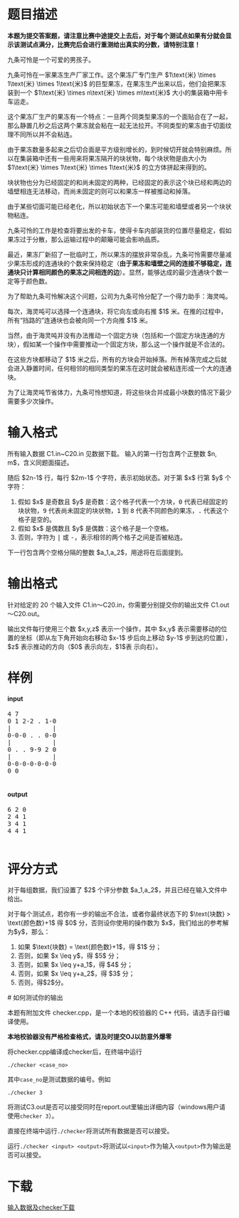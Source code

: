 # 题目描述

<p><strong>本题为提交答案题，请注意比赛中途提交上去后，对于每个测试点如果有分就会显示该测试点满分，比赛完后会进行重测给出真实的分数，请特别注意！</strong></p>
<p>九条可怜是一个可爱的男孩子。</p>
<p>九条可怜在一家果冻生产厂家工作。这个果冻厂专门生产 $1\text{米} \times 1\text{米} \times 1\text{米}$ 的巨型果冻，在果冻生产出来以后，他们会把果冻装到一个 $1\text{米} \times n\text{米} \times m\text{米}$ 大小的集装箱中用卡车运走。</p>
<p>这个果冻厂生产的果冻有一个特点：一旦两个同类型果冻的一个面贴合在了一起，那么静置几秒之后这两个果冻就会粘在一起无法拉开。不同类型的果冻由于切面纹理不同所以并不会粘连。</p>
<p>由于果冻数量多起来之后切合面是平方级别增长的，到时候切开就会特别麻烦。所以在集装箱中还有一些用来将果冻隔开的块状物，每个块状物是由大小为 $1\text{米} \times 1\text{米} \times 1\text{米}$ 的立方体拼起来得到的。</p>
<p>块状物也分为已经固定的和尚未固定的两种，已经固定的表示这个块已经和两边的墙壁相连无法移动，而尚未固定的则可以和果冻一样被推动和掉落。</p>
<p>由于某些切面可能已经老化，所以初始状态下一个果冻可能和墙壁或者另一个块状物粘连。</p>
<p>九条可怜的工作是检查将要出发的卡车，使得卡车内部装货的位置尽量稳定，假如果冻过于分散，那么运输过程中的颠簸可能会影响品质。</p>
<p>最近，果冻厂新招了一批临时工，所以果冻的摆放非常杂乱，九条可怜需要尽量减少果冻形成的连通块的个数来保持稳定（<strong>由于果冻和墙壁之间的连接不够稳定，连通块只计算相同颜色的果冻之间相连的边</strong>）。显然，能够达成的最少连通块个数一定等于颜色数。</p>
<p>为了帮助九条可怜解决这个问题，公司为九条可怜分配了一个得力助手：海灵吨。</p>
<p>每次，海灵吨可以选择一个连通块，将它向左或向右推 $1$ 米。在推的过程中，所有“挡路的”连通块也会被向同一个方向推 $1$ 米。</p>
<p>当然，由于海灵吨并没有办法推动一个固定方块（包括和一个固定方块连通的方块），假如某一个操作中需要推动一个固定方块，那么这一个操作就是不合法的。</p>
<p>在这些方块都移动了 $1$ 米之后，所有的方块会开始掉落。所有掉落完成之后就会进入静置时间，任何相邻的相同类型的果冻在这时就会被粘连形成一个大的连通块。</p>
<p>为了让海灵吨节省体力，九条可怜想知道，将这些块合并成最小块数的情况下最少需要多少次操作。</p>

# 输入格式


<p>所有输入数据 C1.in~C20.in 见数据下载。 输入的第一行包含两个正整数 $n, m$，含义同题面描述。 </p>
<p>随后 $2n-1$ 行，每行 $2m-1$ 个字符，表示初始状态。对于第 $x$ 行第 $y$ 个字符：</p>
<ol><li>假如 $x$ 是奇数且 $y$ 是奇数：这个格子代表一个方块，<samp>0</samp> 代表已经固定的块状物，<samp>9</samp> 代表尚未固定的块状物，<samp>1</samp> 到 <samp>8</samp> 代表不同颜色的果冻，<samp>.</samp> 代表这个格子是空的。</li>
<li>假如 $x$ 是偶数且 $y$ 是偶数：这个格子是一个空格。</li>
<li>否则，字符为 <samp>|</samp> 或 <samp>-</samp>，表示相邻的两个格子之间是否被粘连。</li>
</ol><p>下一行包含两个空格分隔的整数 $a_1,a_2$，用途将在后面提到。</p>

# 输出格式


<p>针对给定的 20 个输入文件 C1.in～C20.in，你需要分别提交你的输出文件 C1.out～C20.out。</p>
<p>输出文件每行使用三个数 $x,y,z$ 表示一个操作，其中 $x,y$ 表示需要移动的位置的坐标（即从左下角开始向右移动 $x-1$ 步后向上移动 $y-1$ 步到达的位置），$z$ 表示推动的方向（$0$ 表示向左，$1$表 示向右）。</p>

# 样例


<h4>input</h4>
<pre>4 7
0 1 2-2 . 1-0
|           |
0-0-0 . . 0-0
|           |
0 . . 9-9 2 0
|           |
0-0-0-0-0-0-0
0 0

</pre>

<h4>output</h4>
<pre>6 2 0
2 4 1
3 4 1
4 4 1

</pre>


# 评分方式


<p>对于每组数据，我们设置了 $2$ 个评分参数 $a_1,a_2$，并且已经在输入文件中给出。</p>
<p>对于每个测试点，若你有一步的输出不合法，或者你最终状态下的 $\text{块数} &gt; \text{颜色数}+1$ 得 $0$ 分，否则设你使用的操作数为 $x$，我们给出的参考解为$y$，那么：</p>
<ol><li>如果 $\text{块数} = \text{颜色数}+1$，得 $1$ 分；</li>
<li>否则，如果 $x \leq y$，得 $5$ 分；</li>
<li>否则，如果 $x \leq y+a_1$，得 $4$ 分；</li>
<li>否则，如果 $x \leq y+a_2$，得 $3$ 分；</li>
<li>否则，得$2$分。</li>
</ol>
# 如何测试你的输出


<p>本题有附加文件 checker.cpp，是一个本地的校验器的 C++ 代码，请选手自行编译使用。</p>
<p><strong>本地校验器没有严格检查格式，请及时提交OJ以防意外爆零</strong></p>
<p>将checker.cpp编译成checker后，在终端中运行</p>
<p><code>./checker &lt;case_no&gt;</code></p>
<p>其中<code>case_no</code>是测试数据的编号。例如</p>
<p><code>./checker 3</code></p>
<p>将测试C3.out是否可以接受同时在report.out里输出详细内容（windows用户请使用<code>checker 3</code>）。</p>
<p>直接在终端中运行<code>./checker</code>将测试所有数据是否可以接受。</p>
<p>运行<code>./checker &lt;input&gt; &lt;output&gt;</code>将测试以<code>&lt;input&gt;</code>作为输入<code>&lt;output&gt;</code>作为输出是否可以接受。</p>

# 下载


<p><a href="/download.php?type=problem&amp;id=215">输入数据及checker下载</a></p>
